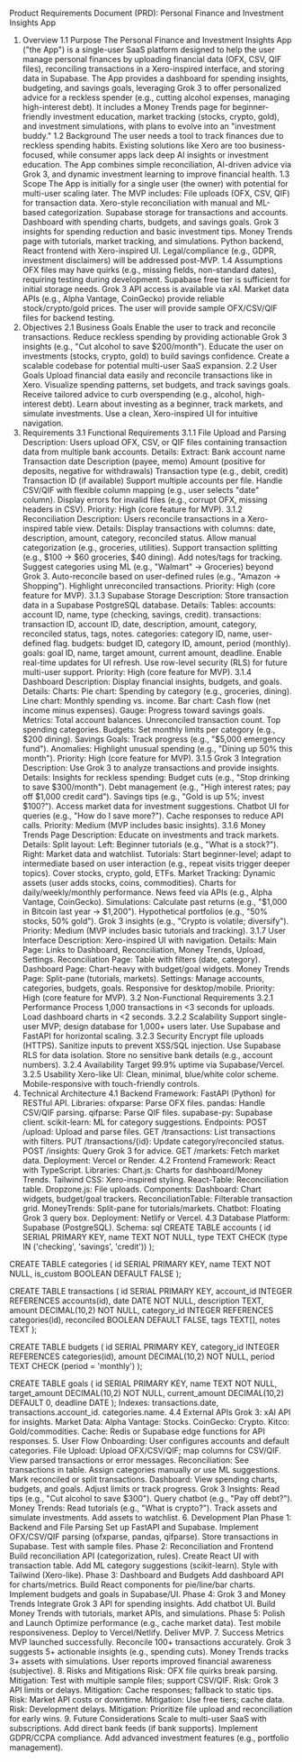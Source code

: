 Product Requirements Document (PRD): Personal Finance and Investment Insights App
1. Overview
1.1 Purpose
The Personal Finance and Investment Insights App ("the App") is a single-user SaaS platform designed to help the user manage personal finances by uploading financial data (OFX, CSV, QIF files), reconciling transactions in a Xero-inspired interface, and storing data in Supabase. The App provides a dashboard for spending insights, budgeting, and savings goals, leveraging Grok 3 to offer personalized advice for a reckless spender (e.g., cutting alcohol expenses, managing high-interest debt). It includes a Money Trends page for beginner-friendly investment education, market tracking (stocks, crypto, gold), and investment simulations, with plans to evolve into an "investment buddy."
1.2 Background
The user needs a tool to track finances due to reckless spending habits. Existing solutions like Xero are too business-focused, while consumer apps lack deep AI insights or investment education. The App combines simple reconciliation, AI-driven advice via Grok 3, and dynamic investment learning to improve financial health.
1.3 Scope
The App is initially for a single user (the owner) with potential for multi-user scaling later. The MVP includes:
File uploads (OFX, CSV, QIF) for transaction data.
Xero-style reconciliation with manual and ML-based categorization.
Supabase storage for transactions and accounts.
Dashboard with spending charts, budgets, and savings goals.
Grok 3 insights for spending reduction and basic investment tips.
Money Trends page with tutorials, market tracking, and simulations.
Python backend, React frontend with Xero-inspired UI.
Legal/compliance (e.g., GDPR, investment disclaimers) will be addressed post-MVP.
1.4 Assumptions
OFX files may have quirks (e.g., missing fields, non-standard dates), requiring testing during development.
Supabase free tier is sufficient for initial storage needs.
Grok 3 API access is available via xAI.
Market data APIs (e.g., Alpha Vantage, CoinGecko) provide reliable stock/crypto/gold prices.
The user will provide sample OFX/CSV/QIF files for backend testing.
2. Objectives
2.1 Business Goals
Enable the user to track and reconcile transactions.
Reduce reckless spending by providing actionable Grok 3 insights (e.g., "Cut alcohol to save $200/month").
Educate the user on investments (stocks, crypto, gold) to build savings confidence.
Create a scalable codebase for potential multi-user SaaS expansion.
2.2 User Goals
Upload financial data easily and reconcile transactions like in Xero.
Visualize spending patterns, set budgets, and track savings goals.
Receive tailored advice to curb overspending (e.g., alcohol, high-interest debt).
Learn about investing as a beginner, track markets, and simulate investments.
Use a clean, Xero-inspired UI for intuitive navigation.
3. Requirements
3.1 Functional Requirements
3.1.1 File Upload and Parsing
Description: Users upload OFX, CSV, or QIF files containing transaction data from multiple bank accounts.
Details:
Extract:
Bank account name
Transaction date
Description (payee, memo)
Amount (positive for deposits, negative for withdrawals)
Transaction type (e.g., debit, credit)
Transaction ID (if available)
Support multiple accounts per file.
Handle CSV/QIF with flexible column mapping (e.g., user selects "date" column).
Display errors for invalid files (e.g., corrupt OFX, missing headers in CSV).
Priority: High (core feature for MVP).
3.1.2 Reconciliation
Description: Users reconcile transactions in a Xero-inspired table view.
Details:
Display transactions with columns: date, description, amount, category, reconciled status.
Allow manual categorization (e.g., groceries, utilities).
Support transaction splitting (e.g., $100 → $60 groceries, $40 dining).
Add notes/tags for tracking.
Suggest categories using ML (e.g., "Walmart" → Groceries) beyond Grok 3.
Auto-reconcile based on user-defined rules (e.g., "Amazon → Shopping").
Highlight unreconciled transactions.
Priority: High (core feature for MVP).
3.1.3 Supabase Storage
Description: Store transaction data in a Supabase PostgreSQL database.
Details:
Tables:
accounts: account ID, name, type (checking, savings, credit).
transactions: transaction ID, account ID, date, description, amount, category, reconciled status, tags, notes.
categories: category ID, name, user-defined flag.
budgets: budget ID, category ID, amount, period (monthly).
goals: goal ID, name, target amount, current amount, deadline.
Enable real-time updates for UI refresh.
Use row-level security (RLS) for future multi-user support.
Priority: High (core feature for MVP).
3.1.4 Dashboard
Description: Display financial insights, budgets, and goals.
Details:
Charts:
Pie chart: Spending by category (e.g., groceries, dining).
Line chart: Monthly spending vs. income.
Bar chart: Cash flow (net income minus expenses).
Gauge: Progress toward savings goals.
Metrics:
Total account balances.
Unreconciled transaction count.
Top spending categories.
Budgets: Set monthly limits per category (e.g., $200 dining).
Savings Goals: Track progress (e.g., "$5,000 emergency fund").
Anomalies: Highlight unusual spending (e.g., "Dining up 50% this month").
Priority: High (core feature for MVP).
3.1.5 Grok 3 Integration
Description: Use Grok 3 to analyze transactions and provide insights.
Details:
Insights for reckless spending:
Budget cuts (e.g., "Stop drinking to save $300/month").
Debt management (e.g., "High interest rates; pay off $1,000 credit card").
Savings tips (e.g., "Gold is up 5%; invest $100?").
Access market data for investment suggestions.
Chatbot UI for queries (e.g., "How do I save more?").
Cache responses to reduce API calls.
Priority: Medium (MVP includes basic insights).
3.1.6 Money Trends Page
Description: Educate on investments and track markets.
Details:
Split layout:
Left: Beginner tutorials (e.g., "What is a stock?").
Right: Market data and watchlist.
Tutorials:
Start beginner-level; adapt to intermediate based on user interaction (e.g., repeat visits trigger deeper topics).
Cover stocks, crypto, gold, ETFs.
Market Tracking:
Dynamic assets (user adds stocks, coins, commodities).
Charts for daily/weekly/monthly performance.
News feed via APIs (e.g., Alpha Vantage, CoinGecko).
Simulations:
Calculate past returns (e.g., "$1,000 in Bitcoin last year → $1,200").
Hypothetical portfolios (e.g., "50% stocks, 50% gold").
Grok 3 insights (e.g., "Crypto is volatile; diversify").
Priority: Medium (MVP includes basic tutorials and tracking).
3.1.7 User Interface
Description: Xero-inspired UI with navigation.
Details:
Main Page: Links to Dashboard, Reconciliation, Money Trends, Upload, Settings.
Reconciliation Page: Table with filters (date, category).
Dashboard Page: Chart-heavy with budget/goal widgets.
Money Trends Page: Split-pane (tutorials, markets).
Settings: Manage accounts, categories, budgets, goals.
Responsive for desktop/mobile.
Priority: High (core feature for MVP).
3.2 Non-Functional Requirements
3.2.1 Performance
Process 1,000 transactions in <3 seconds for uploads.
Load dashboard charts in <2 seconds.
3.2.2 Scalability
Support single-user MVP; design database for 1,000+ users later.
Use Supabase and FastAPI for horizontal scaling.
3.2.3 Security
Encrypt file uploads (HTTPS).
Sanitize inputs to prevent XSS/SQL injection.
Use Supabase RLS for data isolation.
Store no sensitive bank details (e.g., account numbers).
3.2.4 Availability
Target 99.9% uptime via Supabase/Vercel.
3.2.5 Usability
Xero-like UI: Clean, minimal, blue/white color scheme.
Mobile-responsive with touch-friendly controls.
4. Technical Architecture
4.1 Backend
Framework: FastAPI (Python) for RESTful API.
Libraries:
ofxparse: Parse OFX files.
pandas: Handle CSV/QIF parsing.
qifparse: Parse QIF files.
supabase-py: Supabase client.
scikit-learn: ML for category suggestions.
Endpoints:
POST /upload: Upload and parse files.
GET /transactions: List transactions with filters.
PUT /transactions/{id}: Update category/reconciled status.
POST /insights: Query Grok 3 for advice.
GET /markets: Fetch market data.
Deployment: Vercel or Render.
4.2 Frontend
Framework: React with TypeScript.
Libraries:
Chart.js: Charts for dashboard/Money Trends.
Tailwind CSS: Xero-inspired styling.
React-Table: Reconciliation table.
Dropzone.js: File uploads.
Components:
Dashboard: Chart widgets, budget/goal trackers.
ReconciliationTable: Filterable transaction grid.
MoneyTrends: Split-pane for tutorials/markets.
Chatbot: Floating Grok 3 query box.
Deployment: Netlify or Vercel.
4.3 Database
Platform: Supabase (PostgreSQL).
Schema:
sql
CREATE TABLE accounts (
    id SERIAL PRIMARY KEY,
    name TEXT NOT NULL,
    type TEXT CHECK (type IN ('checking', 'savings', 'credit'))
);

CREATE TABLE categories (
    id SERIAL PRIMARY KEY,
    name TEXT NOT NULL,
    is_custom BOOLEAN DEFAULT FALSE
);

CREATE TABLE transactions (
    id SERIAL PRIMARY KEY,
    account_id INTEGER REFERENCES accounts(id),
    date DATE NOT NULL,
    description TEXT,
    amount DECIMAL(10,2) NOT NULL,
    category_id INTEGER REFERENCES categories(id),
    reconciled BOOLEAN DEFAULT FALSE,
    tags TEXT[],
    notes TEXT
);

CREATE TABLE budgets (
    id SERIAL PRIMARY KEY,
    category_id INTEGER REFERENCES categories(id),
    amount DECIMAL(10,2) NOT NULL,
    period TEXT CHECK (period = 'monthly')
);

CREATE TABLE goals (
    id SERIAL PRIMARY KEY,
    name TEXT NOT NULL,
    target_amount DECIMAL(10,2) NOT NULL,
    current_amount DECIMAL(10,2) DEFAULT 0,
    deadline DATE
);
Indexes:
transactions.date, transactions.account_id.
categories.name.
4.4 External APIs
Grok 3: xAI API for insights.
Market Data:
Alpha Vantage: Stocks.
CoinGecko: Crypto.
Kitco: Gold/commodities.
Cache: Redis or Supabase edge functions for API responses.
5. User Flow
Onboarding:
User configures accounts and default categories.
File Upload:
Upload OFX/CSV/QIF; map columns for CSV/QIF.
View parsed transactions or error messages.
Reconciliation:
See transactions in table.
Assign categories manually or use ML suggestions.
Mark reconciled or split transactions.
Dashboard:
View spending charts, budgets, and goals.
Adjust limits or track progress.
Grok 3 Insights:
Read tips (e.g., "Cut alcohol to save $300").
Query chatbot (e.g., "Pay off debt?").
Money Trends:
Read tutorials (e.g., "What is crypto?").
Track assets and simulate investments.
Add assets to watchlist.
6. Development Plan
Phase 1: Backend and File Parsing
Set up FastAPI and Supabase.
Implement OFX/CSV/QIF parsing (ofxparse, pandas, qifparse).
Store transactions in Supabase.
Test with sample files.
Phase 2: Reconciliation and Frontend
Build reconciliation API (categorization, rules).
Create React UI with transaction table.
Add ML category suggestions (scikit-learn).
Style with Tailwind (Xero-like).
Phase 3: Dashboard and Budgets
Add dashboard API for charts/metrics.
Build React components for pie/line/bar charts.
Implement budgets and goals in Supabase/UI.
Phase 4: Grok 3 and Money Trends
Integrate Grok 3 API for spending insights.
Add chatbot UI.
Build Money Trends with tutorials, market APIs, and simulations.
Phase 5: Polish and Launch
Optimize performance (e.g., cache market data).
Test mobile responsiveness.
Deploy to Vercel/Netlify.
Deliver MVP.
7. Success Metrics
MVP launched successfully.
Reconcile 100+ transactions accurately.
Grok 3 suggests 5+ actionable insights (e.g., spending cuts).
Money Trends tracks 3+ assets with simulations.
User reports improved financial awareness (subjective).
8. Risks and Mitigations
Risk: OFX file quirks break parsing.
Mitigation: Test with multiple sample files; support CSV/QIF.
Risk: Grok 3 API limits or delays.
Mitigation: Cache responses; fallback to static tips.
Risk: Market API costs or downtime.
Mitigation: Use free tiers; cache data.
Risk: Development delays.
Mitigation: Prioritize file upload and reconciliation for early wins.
9. Future Considerations
Scale to multi-user SaaS with subscriptions.
Add direct bank feeds (if bank supports).
Implement GDPR/CCPA compliance.
Add advanced investment features (e.g., portfolio management). 
